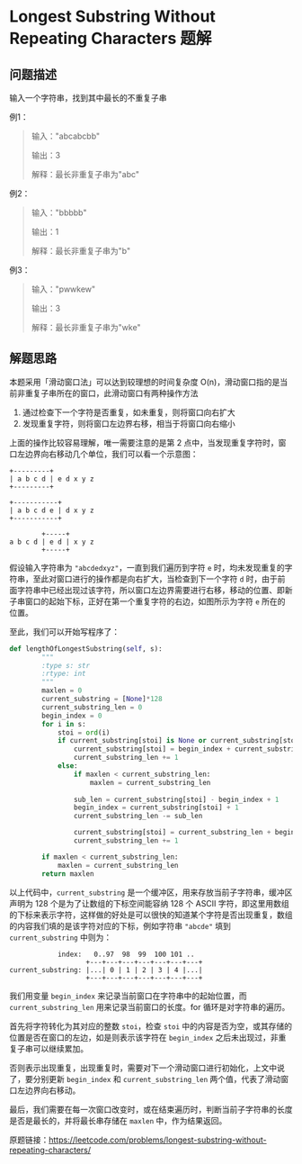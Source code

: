 # Longest Substring Without Repeating Characters 题解

## 问题描述

输入一个字符串，找到其中最长的不重复子串

例1：

>输入："abcabcbb"
>
>输出：3
>
>解释：最长非重复子串为"abc"

例2：

> 输入："bbbbb"
>
> 输出：1
>
> 解释：最长非重复子串为"b"

例3：

> 输入："pwwkew"
>
> 输出：3
>
> 解释：最长非重复子串为"wke"

## 解题思路

本题采用「滑动窗口法」可以达到较理想的时间复杂度 O(n)，滑动窗口指的是当前非重复子串所在的窗口，此滑动窗口有两种操作方法

1. 通过检查下一个字符是否重复，如未重复，则将窗口向右扩大
2. 发现重复字符，则将窗口左边界右移，相当于将窗口向右缩小

上面的操作比较容易理解，唯一需要注意的是第 2 点中，当发现重复字符时，窗口左边界向右移动几个单位，我们可以看一个示意图：

```
+---------+ 
| a b c d | e d x y z
+---------+
 
+-----------+ 
| a b c d e | d x y z
+-----------+

        +-----+ 
a b c d | e d | x y z
        +-----+
```

假设输入字符串为 `"abcdedxyz"`，一直到我们遍历到字符 `e` 时，均未发现重复的字符串，至此对窗口进行的操作都是向右扩大，当检查到下一个字符 `d` 时，由于前面字符串中已经出现过该字符，所以窗口左边界需要进行右移，移动的位置、即新子串窗口的起始下标，正好在第一个重复字符的右边，如图所示为字符 `e` 所在的位置。

至此，我们可以开始写程序了：

```python
def lengthOfLongestSubstring(self, s):
        """
        :type s: str
        :rtype: int
        """
        maxlen = 0
        current_substring = [None]*128
        current_substring_len = 0
        begin_index = 0
        for i in s:
            stoi = ord(i)
            if current_substring[stoi] is None or current_substring[stoi] < begin_index:
                current_substring[stoi] = begin_index + current_substring_len
                current_substring_len += 1
            else:
                if maxlen < current_substring_len:
                    maxlen = current_substring_len 
                
                sub_len = current_substring[stoi] - begin_index + 1
                begin_index = current_substring[stoi] + 1
                current_substring_len -= sub_len

                current_substring[stoi] = current_substring_len + begin_index
                current_substring_len += 1

        if maxlen < current_substring_len:
            maxlen = current_substring_len
        return maxlen
```

以上代码中，`current_substring` 是一个缓冲区，用来存放当前子字符串，缓冲区声明为 128 个是为了让数组的下标空间能容纳 128 个 ASCII 字符，即这里用数组的下标来表示字符，这样做的好处是可以很快的知道某个字符是否出现重复，数组的内容我们填的是该字符对应的下标，例如字符串 `"abcde"` 填到 `current_substring` 中则为：

```
            index:   0..97  98  99  100 101 ..
                   +---+---+---+---+---+---+---+
current_substring: |...| 0 | 1 | 2 | 3 | 4 |...|
                   +---+---+---+---+---+---+---+
```

我们用变量 `begin_index` 来记录当前窗口在字符串中的起始位置，而 `current_substring_len` 用来记录当前窗口的长度。for 循环是对字符串的遍历。

首先将字符转化为其对应的整数 `stoi`，检查 `stoi` 中的内容是否为空，或其存储的位置是否在窗口的左边，如是则表示该字符在 `begin_index` 之后未出现过，非重复子串可以继续累加。

否则表示出现重复，出现重复时，需要对下一个滑动窗口进行初始化，上文中说了，要分别更新 `begin_index` 和 `current_substring_len` 两个值，代表了滑动窗口左边界向右移动。

最后，我们需要在每一次窗口改变时，或在结束遍历时，判断当前子字符串的长度是否是最长的，并将最长串存储在 `maxlen` 中，作为结果返回。



原题链接：https://leetcode.com/problems/longest-substring-without-repeating-characters/

